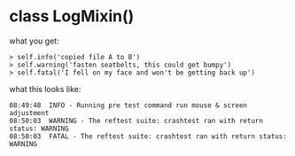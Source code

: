 # class LogMixin()

what you get:

    > self.info('copied file A to B')
    > self.warning('fasten seatbelts, this could get bumpy')
    > self.fatal('I fell on my face and won't be getting back up')

what this looks like:

    08:49:48  INFO - Running pre test command run mouse & screen adjustment
    08:50:03  WARNING - The reftest suite: crashtest ran with return status: WARNING
    08:50:03  FATAL - The reftest suite: crashtest ran with return status: WARNING




